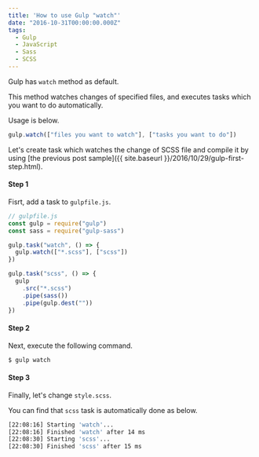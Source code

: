 ```yaml
---
title: 'How to use Gulp "watch"'
date: "2016-10-31T00:00:00.000Z"
tags:
  - Gulp
  - JavaScript
  - Sass
  - SCSS
---
```


Gulp has `watch` method as default.

This method watches changes of specified files,
and executes tasks which you want to do automatically.

Usage is below.

```js
gulp.watch(["files you want to watch"], ["tasks you want to do"])
```

Let's create task which watches the change of SCSS file and compile it
by using [the previous post sample]({{ site.baseurl }}/2016/10/29/gulp-first-step.html).

#### **Step 1**

Fisrt, add a task to `gulpfile.js`.

```js
// gulpfile.js
const gulp = require("gulp")
const sass = require("gulp-sass")

gulp.task("watch", () => {
  gulp.watch(["*.scss"], ["scss"])
})

gulp.task("scss", () => {
  gulp
    .src("*.scss")
    .pipe(sass())
    .pipe(gulp.dest(""))
})
```

#### **Step 2**

Next, execute the following command.

```sh
$ gulp watch
```

#### **Step 3**

Finally, let's change `style.scss`.

You can find that `scss` task is automatically done as below.

```sh
[22:08:16] Starting 'watch'...
[22:08:16] Finished 'watch' after 14 ms
[22:08:30] Starting 'scss'...
[22:08:30] Finished 'scss' after 15 ms
```
